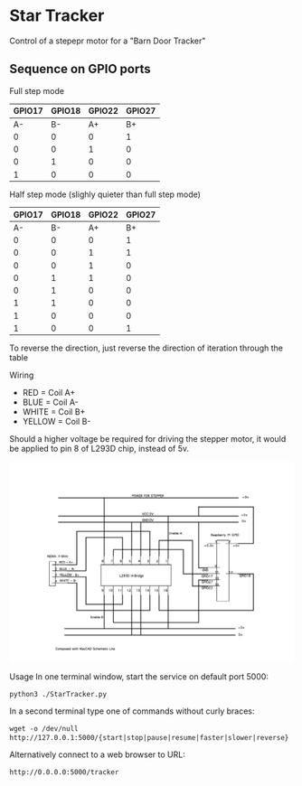 # Star Tracker

Control of a stepepr motor for a "Barn Door Tracker"

## Sequence on GPIO ports

Full step mode

| GPIO17 | GPIO18 | GPIO22 | GPIO27 |
|----|----|----|----|
| A- | B- | A+ | B+ |
| 0 | 0 | 0 | 1 | 
| 0 | 0 | 1 | 0 | 
| 0 | 1 | 0 | 0 | 
| 1 | 0 | 0 | 0 | 


Half step mode (slighly quieter than full step mode)

| GPIO17 | GPIO18 | GPIO22 | GPIO27 |
|----|----|----|----|
| A- | B- | A+ | B+ |
| 0 | 0 | 0 | 1 | 
| 0 | 0 | 1 | 1 | 
| 0 | 0 | 1 | 0 | 
| 0 | 1 | 1 | 0 | 
| 0 | 1 | 0 | 0 | 
| 1 | 1 | 0 | 0 | 
| 1 | 0 | 0 | 0 | 
| 1 | 0 | 0 | 1 | 

To reverse the direction, just reverse the direction of iteration through the table

Wiring

- RED = Coil A+ 
- BLUE = Coil A- 
- WHITE = Coil B+
- YELLOW = Coil B-

Should a higher voltage be required for driving the stepper motor, it would be applied to pin 8 of L293D chip, instead of 5v.

![Wiring](/wiring-diagram.png)

Usage
In one terminal window, start the service on default port 5000: 
```
python3 ./StarTracker.py
```

In a second terminal type one of commands without curly braces:
```
wget -o /dev/null http://127.0.0.1:5000/{start|stop|pause|resume|faster|slower|reverse}
```

Alternatively connect to a web browser to URL:
```
http://0.0.0.0:5000/tracker
```

